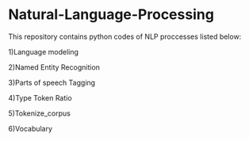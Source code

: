 # Natural-Language-Processing

This repository contains python codes of NLP proccesses listed below:

1)Language modeling

2)Named Entity Recognition

3)Parts of speech Tagging

4)Type Token Ratio

5)Tokenize_corpus

6)Vocabulary
